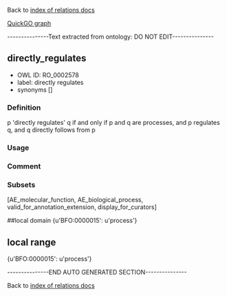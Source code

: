 Back to [index of relations docs](https://github.com/geneontology/annotation_extensions/tree/master/doc)

[QuickGO graph](www.ebi.ac.uk/QuickGO/AnnotationExtensionRelations.html)

---------------Text extracted from ontology: DO NOT EDIT---------------

## directly_regulates
* OWL ID: RO_0002578
* label: directly regulates
* synonyms
[]

### Definition
p 'directly regulates' q if and only if p and q are processes, and p regulates q, and q directly follows from p

### Usage


### Comment


### Subsets
[AE_molecular_function, AE_biological_process, valid_for_annotation_extension, display_for_curators]

##local domain
{u'BFO:0000015': u'process'}

## local range
{u'BFO:0000015': u'process'}

---------------END AUTO GENERATED SECTION---------------



Back to [index of relations docs](https://github.com/geneontology/annotation_extensions/tree/master/doc)
